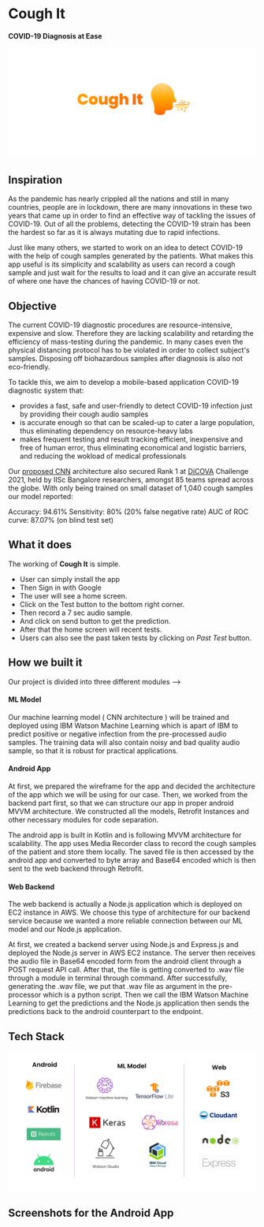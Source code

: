 # **Cough It**
#### COVID-19 Diagnosis at Ease

<p align="center">
  <img src="./assets/thumbnail.png" />
</p>

## Inspiration
As the pandemic has nearly crippled all the nations and still in many countries, people are in lockdown, there are many innovations in these two years that came up in order to find an effective way of tackling the issues of COVID-19. Out of all the problems, detecting the COVID-19 strain has been the hardest so far as it is always mutating due to rapid infections. 

Just like many others, we started to work on an idea to detect COVID-19 with the help of cough samples generated by the patients. What makes this app useful is its simplicity and scalability as users can record a cough sample and just wait for the results to load and it can give an accurate result of where one have the chances of having COVID-19 or not. 

## Objective
The current COVID-19 diagnostic procedures are resource-intensive, expensive and slow. Therefore they are lacking scalability and retarding the efficiency of mass-testing during the pandemic. In many cases even the physical distancing protocol has to be violated in order to collect subject's samples. Disposing off biohazardous samples after diagnosis is also not eco-friendly.

To tackle this, we aim to develop a mobile-based application COVID-19 diagnostic system that:

* provides a fast, safe and user-friendly to detect COVID-19 infection just by providing their cough audio samples
* is accurate enough so that can be scaled-up to cater a large population, thus eliminating dependency on resource-heavy labs
* makes frequent testing and result tracking efficient, inexpensive and free of human error, thus eliminating economical and logistic barriers, and reducing the wokload of medical professionals

Our [proposed CNN](https://dicova2021.github.io/docs/reports/team_Brogrammers_DiCOVA_2021_Challenge_System_Report.pdf) architecture also secured Rank 1 at [DiCOVA](https://dicova2021.github.io/) Challenge 2021, held by IISc Bangalore researchers, amongst 85 teams spread across the globe. With only being trained on small dataset of 1,040 cough samples our model reported:

Accuracy: 94.61%
Sensitivity: 80% (20% false negative rate)
AUC of ROC curve: 87.07% (on blind test set)


## What it does
The working of **Cough It** is simple. 
* User can simply install the app 
* Then Sign in with Google 
* The user will see a home screen.
* Click on the Test button to the bottom right corner.
* Then record a 7 sec audio sample. 
* And click on send button to get the prediction. 
* After that the home screen will recent tests.
* Users can also see the past taken tests by clicking on _Past Test_ button. 

## How we built it
Our project is divided into three different modules --> 
#### **ML Model** 
Our machine learning model ( CNN architecture ) will be trained and deployed using IBM Watson Machine Learning which is apart of IBM to predict positive or negative infection from the pre-processed audio samples. The training data will also contain noisy and bad quality audio sample, so that it is robust for practical applications. 

#### **Android App**
At first, we prepared the wireframe for the app and decided the architecture of the app which we will be using for our case. Then, we worked from the backend part first, so that we can structure our app in proper android MVVM architecture. We constructed all the models, Retrofit Instances and other necessary modules for code separation. 

The android app is built in Kotlin and is following MVVM architecture for scalability. The app uses Media Recorder class to record the cough samples of the patient and store them locally. The saved file is then accessed by the android app and converted to byte array and Base64 encoded which is then sent to the web backend through Retrofit. 

#### **Web Backend**
The web backend is actually a Node.js application which is deployed on EC2 instance in AWS. We choose this type of architecture for our backend service because we wanted a more reliable connection between our ML model and our Node.js application. 

At first, we created a backend server using Node.js and Express.js and deployed the Node.js server in AWS EC2 instance. The server then receives the audio file in Base64 encoded form from the android client through a POST request API call. After that, the file is getting converted to .wav file through a module in terminal through command. After successfully, generating the .wav file, we put that .wav file as argument in the pre-processor which is a python script. Then we call the IBM Watson Machine Learning to get the predictions and the Node.js application then sends the predictions back to the android counterpart to the endpoint. 

## Tech Stack
<p align="center">
  <img src="./assets/tech_stack.png" />
</p>


## Screenshots for the Android App

<br/>

<!-- <div style="display: flex; justify-content: center">
  <img width="250px" height="500px" src="./assets/home.jpg"/> &nbsp; &nbsp;
  <img width="250px" height="500px" src="./assets/home_dark.jpg"/> &nbsp; &nbsp;
  <img width="250px" height="500px" src="./assets/record.jpg"/><br/> <br/>
  <img width="250px" height="500px" src="./assets/record_dark.jpg"/> &nbsp; &nbsp;
  <img width="250px" height="500px" src="./assets/result.jpg"/>&nbsp; &nbsp;
  <img width="250px" height="500px" src="./assets/result_dark.jpg"/>
</div> -->
